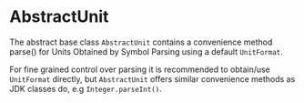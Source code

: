 # AbstractUnit


The abstract base class <code>AbstractUnit</code> contains a convenience method parse() for Units Obtained by Symbol Parsing using a default <code>UnitFormat</code>. 

For fine grained control over parsing it is recommended to obtain/use <code>UnitFormat</code> directly, but <code>AbstractUnit</code> offers similar convenience methods as JDK classes do, e.g <code>Integer.parseInt()</code>.
